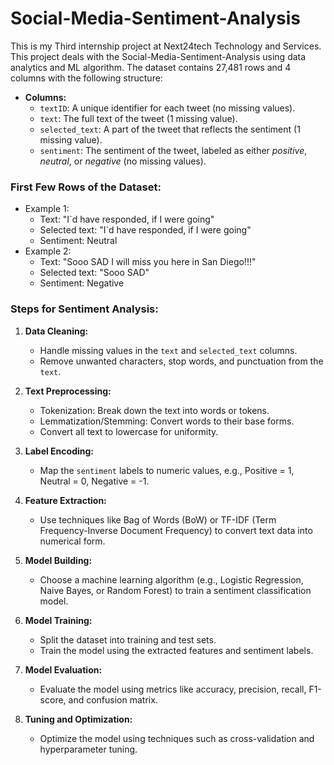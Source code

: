 # Social-Media-Sentiment-Analysis
This is my Third internship project at Next24tech Technology and Services. This project deals with the Social-Media-Sentiment-Analysis using data analytics and ML algorithm.
The dataset contains 27,481 rows and 4 columns with the following structure:

- **Columns:**
  - `textID`: A unique identifier for each tweet (no missing values).
  - `text`: The full text of the tweet (1 missing value).
  - `selected_text`: A part of the tweet that reflects the sentiment (1 missing value).
  - `sentiment`: The sentiment of the tweet, labeled as either *positive*, *neutral*, or *negative* (no missing values).

### First Few Rows of the Dataset:
- Example 1: 
  - Text: "I`d have responded, if I were going"
  - Selected text: "I`d have responded, if I were going"
  - Sentiment: Neutral
- Example 2:
  - Text: "Sooo SAD I will miss you here in San Diego!!!"
  - Selected text: "Sooo SAD"
  - Sentiment: Negative

### Steps for Sentiment Analysis:

1. **Data Cleaning:**
   - Handle missing values in the `text` and `selected_text` columns.
   - Remove unwanted characters, stop words, and punctuation from the `text`.

2. **Text Preprocessing:**
   - Tokenization: Break down the text into words or tokens.
   - Lemmatization/Stemming: Convert words to their base forms.
   - Convert all text to lowercase for uniformity.

3. **Label Encoding:**
   - Map the `sentiment` labels to numeric values, e.g., Positive = 1, Neutral = 0, Negative = -1.

4. **Feature Extraction:**
   - Use techniques like Bag of Words (BoW) or TF-IDF (Term Frequency-Inverse Document Frequency) to convert text data into numerical form.

5. **Model Building:**
   - Choose a machine learning algorithm (e.g., Logistic Regression, Naive Bayes, or Random Forest) to train a sentiment classification model.

6. **Model Training:**
   - Split the dataset into training and test sets.
   - Train the model using the extracted features and sentiment labels.

7. **Model Evaluation:**
   - Evaluate the model using metrics like accuracy, precision, recall, F1-score, and confusion matrix.

8. **Tuning and Optimization:**
   - Optimize the model using techniques such as cross-validation and hyperparameter tuning.
